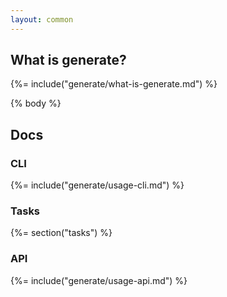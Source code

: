```yaml
---
layout: common
---
```


## What is generate?
{%= include("generate/what-is-generate.md") %}

{% body %}

## Docs

### CLI
{%= include("generate/usage-cli.md") %}

### Tasks
{%= section("tasks") %}

### API
{%= include("generate/usage-api.md") %}
